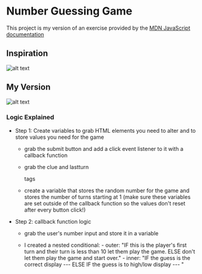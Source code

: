 # Number Guessing Game

This project is my version of an exercise provided by the <a href="https://developer.mozilla.org/en-US/docs/Learn/JavaScript/First_steps/A_first_splash">MDN JavaScript documentation</a>
## Inspiration
![alt text](https://live.staticflickr.com/65535/51675243288_dbddaf4f88_b.jpg)

## My Version
![alt text](https://live.staticflickr.com/65535/51675676164_2c13b47fe3_b.jpg)


### Logic Explained

- Step 1: Create variables to grab HTML elements you need to alter and to store values you need for the game

    - grab the submit button and add a click event listener to it with a callback function
    
    - grab the clue and lastturn <p> tags 
    
    - create a variable that stores the random number for the game and stores the number of turns starting at 1 (make sure these variables are set  outside of the callback function so the values don't reset after every button click!)
    

- Step 2: callback function logic

    - grab the user's number input and store it in a variable
    
    - I created a nested conditional:
            - outer: "IF this is the player's first turn and their turn is less than 10 let them play the game. ELSE don't let them play the game and start over."
             - inner: "IF the guess is the correct display --- ELSE IF  the guess is to high/low display --- "
